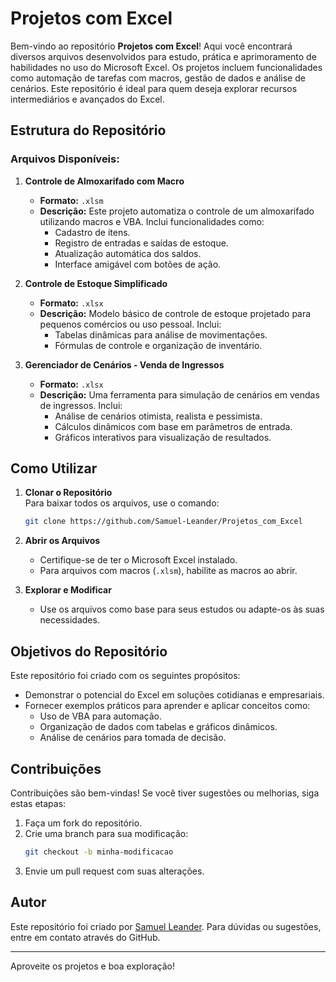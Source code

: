 # Projetos com Excel

Bem-vindo ao repositório **Projetos com Excel**! Aqui você encontrará diversos arquivos desenvolvidos para estudo, prática e aprimoramento de habilidades no uso do Microsoft Excel. Os projetos incluem funcionalidades como automação de tarefas com macros, gestão de dados e análise de cenários. Este repositório é ideal para quem deseja explorar recursos intermediários e avançados do Excel.

## Estrutura do Repositório

### Arquivos Disponíveis:

1. **Controle de Almoxarifado com Macro**  
   - **Formato:** `.xlsm`  
   - **Descrição:** Este projeto automatiza o controle de um almoxarifado utilizando macros e VBA. Inclui funcionalidades como:
     - Cadastro de itens.
     - Registro de entradas e saídas de estoque.
     - Atualização automática dos saldos.
     - Interface amigável com botões de ação.

2. **Controle de Estoque Simplificado**  
   - **Formato:** `.xlsx`  
   - **Descrição:** Modelo básico de controle de estoque projetado para pequenos comércios ou uso pessoal. Inclui:
     - Tabelas dinâmicas para análise de movimentações.
     - Fórmulas de controle e organização de inventário.

3. **Gerenciador de Cenários - Venda de Ingressos**  
   - **Formato:** `.xlsx`  
   - **Descrição:** Uma ferramenta para simulação de cenários em vendas de ingressos. Inclui:
     - Análise de cenários otimista, realista e pessimista.
     - Cálculos dinâmicos com base em parâmetros de entrada.
     - Gráficos interativos para visualização de resultados.

## Como Utilizar

1. **Clonar o Repositório**  
   Para baixar todos os arquivos, use o comando:
   ```bash
   git clone https://github.com/Samuel-Leander/Projetos_com_Excel
   ```

2. **Abrir os Arquivos**  
   - Certifique-se de ter o Microsoft Excel instalado.
   - Para arquivos com macros (`.xlsm`), habilite as macros ao abrir.

3. **Explorar e Modificar**  
   - Use os arquivos como base para seus estudos ou adapte-os às suas necessidades.

## Objetivos do Repositório

Este repositório foi criado com os seguintes propósitos:
- Demonstrar o potencial do Excel em soluções cotidianas e empresariais.
- Fornecer exemplos práticos para aprender e aplicar conceitos como:
  - Uso de VBA para automação.
  - Organização de dados com tabelas e gráficos dinâmicos.
  - Análise de cenários para tomada de decisão.

## Contribuições

Contribuições são bem-vindas! Se você tiver sugestões ou melhorias, siga estas etapas:
1. Faça um fork do repositório.
2. Crie uma branch para sua modificação:
   ```bash
   git checkout -b minha-modificacao
   ```
3. Envie um pull request com suas alterações.

## Autor

Este repositório foi criado por [Samuel Leander](https://github.com/Samuel-Leander). Para dúvidas ou sugestões, entre em contato através do GitHub.

---

Aproveite os projetos e boa exploração!

